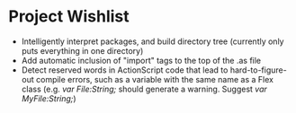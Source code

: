 # Project Wishlist #
  * Intelligently interpret packages, and build directory tree (currently only puts everything in one directory)
  * Add automatic inclusion of "import" tags to the top of the .as file
  * Detect reserved words in ActionScript code that lead to hard-to-figure-out compile errors, such as a variable with the same name as a Flex class (e.g. _var File:String;_ should generate a warning. Suggest _var MyFile:String;_)